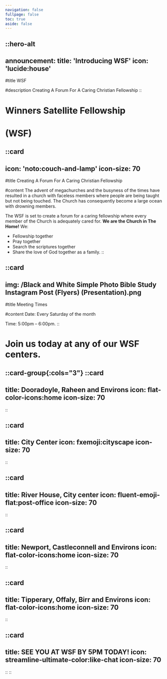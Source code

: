 ```yaml
---
navigation: false
fullpage: false
toc: true
aside: false
---
```



::hero-alt
---
announcement:
  title: 'Introducing WSF'
  icon: 'lucide:house'
---

#title
WSF

#description
Creating A Forum For A Caring Christian Fellowship
::




<!-- source: https://github.com/mfg888/Responsive-Tailwind-CSS-Grid/blob/main/index.html -->

<div class="text-center p-10">
    <h1 class="font-bold text-4xl mb-4">Winners Satellite Fellowship</h1>
    <h1 class="text-3xl">(WSF)</h1>
</div>


::card
---
icon: 'noto:couch-and-lamp'
icon-size: 70
---

#title
Creating A Forum For A Caring Christian Fellowship

#content
The advent of megachurches and the busyness of the times have resulted in a church with faceless members where people are being taught but not being touched. The Church has consequently become a large ocean with drowning members. <br>

The WSF is set to create a forum for a caring fellowship where every member of the Church is adequately cared for. **We are the Church in The Home!** We:
 - Fellowship together
 - Pray together
 - Search the scriptures together
 - Share the love of God together as a family. 
::

::card
---
img: /Black and White Simple Photo Bible Study Instagram Post (Flyers) (Presentation).png
---
#title
Meeting Times

#content
Date: Every Saturday of the month <br>

Time: 5:00pm – 6:00pm.
::

<div class="text-center p-10">
    <h1 class="font-bold text-4xl mb-4"></h1>
    <h1 class="text-3xl">Join us today at any of our WSF centers.</h1>
</div>

::card-group{:cols="3"}
  ::card
  ---
  title: Dooradoyle, Raheen and Environs
  icon: flat-color-icons:home
  icon-size: 70
  ---
  ::

  ::card
  ---
  title: City Center
  icon: fxemoji:cityscape
  icon-size: 70
  ---
  ::

  ::card
  ---
  title: River House, City center
  icon: fluent-emoji-flat:post-office
  icon-size: 70
  ---
  ::

  ::card
  ---
  title: Newport, Castleconnell and Environs
  icon: flat-color-icons:home
  icon-size: 70
  ---
  ::

  ::card
  ---
  title: Tipperary, Offaly, Birr and Environs
  icon: flat-color-icons:home
  icon-size: 70
  ---
  ::

  ::card
  ---
  title: SEE YOU AT WSF BY 5PM TODAY!
  icon: streamline-ultimate-color:like-chat
  icon-size: 70
  ---
  ::
::








    